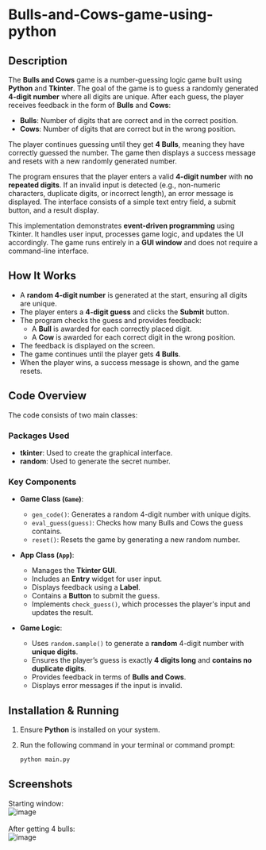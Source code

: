 # Bulls-and-Cows-game-using-python

## Description
The **Bulls and Cows** game is a number-guessing logic game built using **Python** and **Tkinter**. The goal of the game is to guess a randomly generated **4-digit number** where all digits are unique. After each guess, the player receives feedback in the form of **Bulls** and **Cows**:  
- **Bulls**: Number of digits that are correct and in the correct position.  
- **Cows**: Number of digits that are correct but in the wrong position.  

The player continues guessing until they get **4 Bulls**, meaning they have correctly guessed the number. The game then displays a success message and resets with a new randomly generated number.  

The program ensures that the player enters a valid **4-digit number** with **no repeated digits**. If an invalid input is detected (e.g., non-numeric characters, duplicate digits, or incorrect length), an error message is displayed. The interface consists of a simple text entry field, a submit button, and a result display.  

This implementation demonstrates **event-driven programming** using Tkinter. It handles user input, processes game logic, and updates the UI accordingly. The game runs entirely in a **GUI window** and does not require a command-line interface.  

## How It Works
- A **random 4-digit number** is generated at the start, ensuring all digits are unique.  
- The player enters a **4-digit guess** and clicks the **Submit** button.  
- The program checks the guess and provides feedback:  
  - A **Bull** is awarded for each correctly placed digit.  
  - A **Cow** is awarded for each correct digit in the wrong position.  
- The feedback is displayed on the screen.  
- The game continues until the player gets **4 Bulls**.  
- When the player wins, a success message is shown, and the game resets.  

## Code Overview
The code consists of two main classes:  

### **Packages Used**
- **tkinter**: Used to create the graphical interface.  
- **random**: Used to generate the secret number.  

### **Key Components**
- **Game Class (`Game`)**:  
  - `gen_code()`: Generates a random 4-digit number with unique digits.  
  - `eval_guess(guess)`: Checks how many Bulls and Cows the guess contains.  
  - `reset()`: Resets the game by generating a new random number.  

- **App Class (`App`)**:  
  - Manages the **Tkinter GUI**.  
  - Includes an **Entry** widget for user input.  
  - Displays feedback using a **Label**.  
  - Contains a **Button** to submit the guess.  
  - Implements `check_guess()`, which processes the player's input and updates the result.  

- **Game Logic**:  
  - Uses `random.sample()` to generate a **random** 4-digit number with **unique digits**.  
  - Ensures the player’s guess is exactly **4 digits long** and **contains no duplicate digits**.  
  - Provides feedback in terms of **Bulls and Cows**.  
  - Displays error messages if the input is invalid.  

## Installation & Running
1. Ensure **Python** is installed on your system.  
2. Run the following command in your terminal or command prompt:  

   ```sh
   python main.py
   ```

## Screenshots
Starting window:<br>
![image](https://github.com/user-attachments/assets/07b34671-f161-41fe-83a1-10b7dc92869a) <br><br>
After getting 4 bulls:<br>
![image](https://github.com/user-attachments/assets/e2d7b94b-c163-42b4-b1a0-06fbb22f13be)
